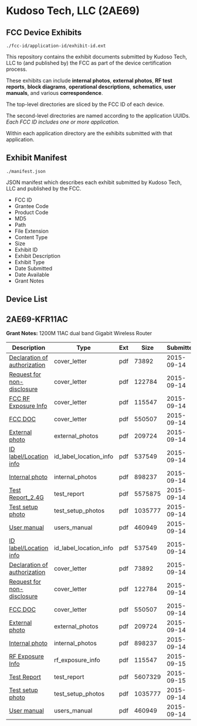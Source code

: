 # Kudoso Tech, LLC (2AE69)
## FCC Device Exhibits

```
./fcc-id/application-id/exhibit-id.ext
```

This repository contains the exhibit documents submitted by Kudoso Tech, LLC to (and published by) the FCC as part of the device certification process.

These exhibits can include **internal photos**, **external photos**, **RF test reports**, **block diagrams**, **operational descriptions**, **schematics**, **user manuals**, and various **correspondence**.

The top-level directories are sliced by the FCC ID of each device.

The second-level directories are named according to the application UUIDs. *Each FCC ID includes one or more application.*

Within each application directory are the exhibits submitted with that application. 

## Exhibit Manifest

```
./manifest.json
```

JSON manifest which describes each exhibit submitted by Kudoso Tech, LLC and published by the FCC.

- FCC ID
- Grantee Code
- Product Code
- MD5
- Path
- File Extension
- Content Type
- Size
- Exhibit ID
- Exhibit Description
- Exhibit Type
- Date Submitted
- Date Available
- Grant Notes

## Device List
## 2AE69-KFR11AC
**Grant Notes:** 1200M 11AC dual band Gigabit Wireless Router

| Description | Type | Ext | Size | Submitted | Available |
| ----------- | ---- | --- | ---- | --------- | --------- |
| [Declaration of authorization](2AE69-KFR11AC/2e262d8be35063a5ecd85149d14d5c49/2746781.pdf) | cover_letter | pdf | 73892 | 2015-09-14 | 2015-09-15 |
| [Request for non-disclosure](2AE69-KFR11AC/2e262d8be35063a5ecd85149d14d5c49/2746782.pdf) | cover_letter | pdf | 122784 | 2015-09-14 | 2015-09-15 |
| [FCC RF Exposure Info](2AE69-KFR11AC/2e262d8be35063a5ecd85149d14d5c49/2746783.pdf) | cover_letter | pdf | 115547 | 2015-09-14 | 2015-09-15 |
| [FCC DOC](2AE69-KFR11AC/2e262d8be35063a5ecd85149d14d5c49/2746784.pdf) | cover_letter | pdf | 550507 | 2015-09-14 | 2015-09-15 |
| [External photo](2AE69-KFR11AC/2e262d8be35063a5ecd85149d14d5c49/2746774.pdf) | external_photos | pdf | 209724 | 2015-09-14 | 2015-09-15 |
| [ID label/Location info](2AE69-KFR11AC/2e262d8be35063a5ecd85149d14d5c49/2746771.pdf) | id_label_location_info | pdf | 537549 | 2015-09-14 | 2015-09-15 |
| [Internal photo](2AE69-KFR11AC/2e262d8be35063a5ecd85149d14d5c49/2746773.pdf) | internal_photos | pdf | 898237 | 2015-09-14 | 2015-09-15 |
| [Test Report_2.4G](2AE69-KFR11AC/2e262d8be35063a5ecd85149d14d5c49/2746780.pdf) | test_report | pdf | 5575875 | 2015-09-14 | 2015-09-15 |
| [Test setup photo](2AE69-KFR11AC/2e262d8be35063a5ecd85149d14d5c49/2746775.pdf) | test_setup_photos | pdf | 1035777 | 2015-09-14 | 2015-09-15 |
| [User manual](2AE69-KFR11AC/2e262d8be35063a5ecd85149d14d5c49/2746772.pdf) | users_manual | pdf | 460949 | 2015-09-14 | 2015-09-15 |
| [ID label/Location info](2AE69-KFR11AC/8e1c5126484ec8881846d969bf3e20a7/2746771.pdf) | id_label_location_info | pdf | 537549 | 2015-09-14 | 2015-09-15 |
| [Declaration of authorization](2AE69-KFR11AC/8e1c5126484ec8881846d969bf3e20a7/2746781.pdf) | cover_letter | pdf | 73892 | 2015-09-14 | 2015-09-15 |
| [Request for non-disclosure](2AE69-KFR11AC/8e1c5126484ec8881846d969bf3e20a7/2746782.pdf) | cover_letter | pdf | 122784 | 2015-09-14 | 2015-09-15 |
| [FCC DOC](2AE69-KFR11AC/8e1c5126484ec8881846d969bf3e20a7/2746784.pdf) | cover_letter | pdf | 550507 | 2015-09-14 | 2015-09-15 |
| [External photo](2AE69-KFR11AC/8e1c5126484ec8881846d969bf3e20a7/2746774.pdf) | external_photos | pdf | 209724 | 2015-09-14 | 2015-09-15 |
| [Internal photo](2AE69-KFR11AC/8e1c5126484ec8881846d969bf3e20a7/2746773.pdf) | internal_photos | pdf | 898237 | 2015-09-14 | 2015-09-15 |
| [RF Exposure Info](2AE69-KFR11AC/8e1c5126484ec8881846d969bf3e20a7/2746783.pdf) | rf_exposure_info | pdf | 115547 | 2015-09-15 | 2015-09-15 |
| [Test Report](2AE69-KFR11AC/8e1c5126484ec8881846d969bf3e20a7/2747890.pdf) | test_report | pdf | 5607329 | 2015-09-15 | 2015-09-15 |
| [Test setup photo](2AE69-KFR11AC/8e1c5126484ec8881846d969bf3e20a7/2746775.pdf) | test_setup_photos | pdf | 1035777 | 2015-09-14 | 2015-09-15 |
| [User manual](2AE69-KFR11AC/8e1c5126484ec8881846d969bf3e20a7/2746772.pdf) | users_manual | pdf | 460949 | 2015-09-14 | 2015-09-15 |
